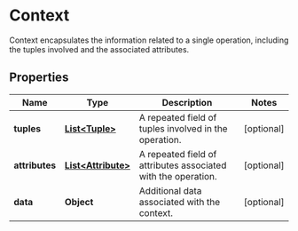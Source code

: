 

# Context

Context encapsulates the information related to a single operation, including the tuples involved and the associated attributes.

## Properties

| Name | Type | Description | Notes |
|------------ | ------------- | ------------- | -------------|
|**tuples** | [**List&lt;Tuple&gt;**](Tuple.md) | A repeated field of tuples involved in the operation. |  [optional] |
|**attributes** | [**List&lt;Attribute&gt;**](Attribute.md) | A repeated field of attributes associated with the operation. |  [optional] |
|**data** | **Object** | Additional data associated with the context. |  [optional] |



